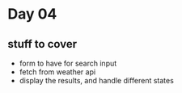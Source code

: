 # Day 04

## stuff to cover

- form to have for search input
- fetch from weather api
- display the results, and handle different states
